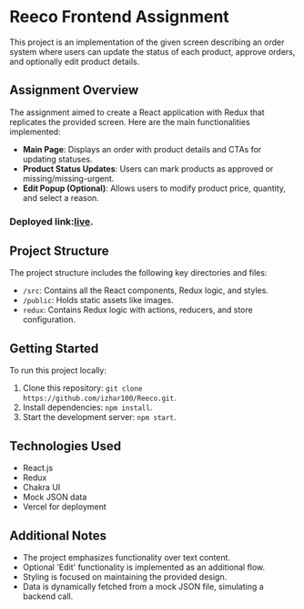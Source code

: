 
# Reeco Frontend Assignment

This project is an implementation of the given screen describing an order system where users can update the status of each product, approve orders, and optionally edit product details.

## Assignment Overview

The assignment aimed to create a React application with Redux that replicates the provided screen. Here are the main functionalities implemented:

- **Main Page**: Displays an order with product details and CTAs for updating statuses.
- **Product Status Updates**: Users can mark products as approved or missing/missing-urgent.
- **Edit Popup (Optional)**: Allows users to modify product price, quantity, and select a reason.

### Deployed link:[live](https://reeco-silk.vercel.app/).

## Project Structure

The project structure includes the following key directories and files:

- `/src`: Contains all the React components, Redux logic, and styles.
- `/public`: Holds static assets like images.
- `redux`: Contains Redux logic with actions, reducers, and store configuration.

## Getting Started

To run this project locally:

1. Clone this repository: `git clone https://github.com/izhar100/Reeco.git`.
2. Install dependencies: `npm install`.
3. Start the development server: `npm start`.

## Technologies Used

- React.js
- Redux
- Chakra UI
- Mock JSON data
- Vercel for deployment

## Additional Notes

- The project emphasizes functionality over text content.
- Optional 'Edit' functionality is implemented as an additional flow.
- Styling is focused on maintaining the provided design.
- Data is dynamically fetched from a mock JSON file, simulating a backend call.
